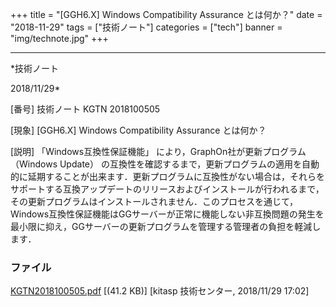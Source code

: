 ﻿+++
title = "[GGH6.X] Windows Compatibility Assurance とは何か？"
date = "2018-11-29"
tags = ["技術ノート"]
categories = ["tech"]
banner = "img/technote.jpg"
+++

-----------------------------------------------------------------------------------------------------------------------------

*技術ノート

2018/11/29*


[番号]
技術ノート KGTN 2018100505

[現象]
[GGH6.X] Windows Compatibility Assurance とは何か？

[説明]
「Windows互換性保証機能」 により，GraphOn社が更新プログラム （Windows
Update）
の互換性を確認するまで，更新プログラムの適用を自動的に延期することが出来ます．更新プログラムに互換性がない場合は，それらをサポートする互換アップデートのリリースおよびインストールが行われるまで，その更新プログラムはインストールされません．このプロセスを通じて，Windows互換性保証機能はGGサーバーが正常に機能しない非互換問題の発生を最小限に抑え，GGサーバーの更新プログラムを管理する管理者の負担を軽減します．


### ファイル

 
 


[KGTN2018100505.pdf](http://techreport.kitasp.net/attachments/download/4195/KGTN2018100505.pdf)
 [(41.2 KB)] [kitasp 技術センター, 2018/11/29
17:02]


 


 


